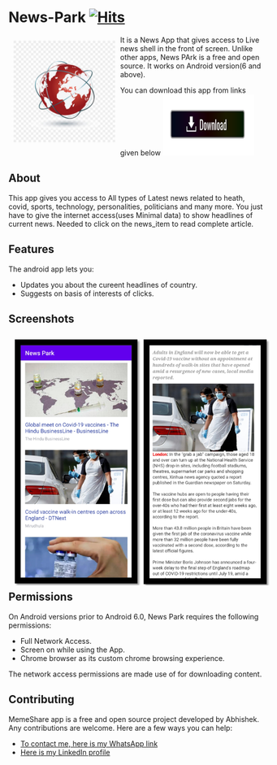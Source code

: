 # News-Park [![Hits](https://hits.seeyoufarm.com/api/count/incr/badge.svg?url=https%3A%2F%2Fgithub.com%2Fa4abhishekkmr%2FNews-Park&count_bg=%2379C83D&title_bg=%23555555&icon=&icon_color=%23E7E7E7&title=hits&edge_flat=false)](https://hits.seeyoufarm.com)

<img src="/img/logo.jpg" align="left"
width="200" hspace="10" vspace="10">

It is a News App that gives access to Live news shell in the front of screen.
Unlike other apps, News PArk is a free and open source.
It works on Android version(6<Marshmello> and above).

You can download this app from links given below
[<img src="img/download.png" height="120" width="180">](http://www.mediafire.com/file/ogj5013c8hw2mdm/News_Park.apk)   

## About
This app gives you access to All types of Latest news related to heath, covid, sports, technology, personalities, politicians and many more.
You just have to give the internet access(uses Minimal data) to show headlines of current news.
Needed to click on the news_item to read complete article.

## Features

The android app lets you:
- Updates you about the cureent headlines of country.
- Suggests on basis of interests of clicks.


## Screenshots

<img src="/img/screen.PNG" align="left" hspace="10" vspace="10">

## Permissions

On Android versions prior to Android 6.0, News Park requires the following permissions:
- Full Network Access.
- Screen on while using the App.
- Chrome browser as its custom chrome browsing experience.

The network access permissions are made use of for downloading content.

## Contributing

MemeShare app is a free and open source project developed by Abhishek. Any contributions are welcome. Here are a few ways you can help:
 * [To contact me, here is my WhatsApp link](wa.me/+8757304764)
 * [Here is my LinkedIn profile](https://www.linkedin.com/in/abhishek-kumar-9ab838167/)
